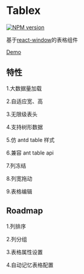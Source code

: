 # Tablex

[![NPM version](https://img.shields.io/npm/v/tablex.svg?style=flat)](https://npmjs.org/package/tablex)  

基于<a href="https://github.com/bvaughn/react-window">react-window</a>的表格组件

<a href="https://nexxluo.github.io/tablex">Demo</a>

## 特性

1.大数据量加载

2.自适应宽、高

3.无限级表头

4.支持树形数据

5.仿 antd table 样式

6.兼容 ant table api

7.列冻结

8.列宽拖动

9.表格编辑



## Roadmap
 
1.列排序

2.列分组 

3.表格属性设置

4.自动记忆表格配置
 

